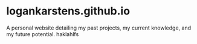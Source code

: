 # logankarstens.github.io
A personal website detailing my past projects, my current knowledge, and my future potential. haklahlfs
